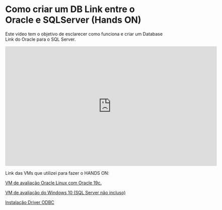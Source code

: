 # Como criar um DB Link entre o Oracle e SQLServer (Hands ON)


Este vídeo tem o objetivo de esclarecer como funciona e criar um Database Link do Oracle para o SQL Server.

<iframe width="672" height="380" src="https://www.youtube.com/embed/0aTWqTcCwfs" frameborder="0" allow="accelerometer; autoplay; clipboard-write; encrypted-media; gyroscope; picture-in-picture" allowfullscreen></iframe>

 
Link das VMs que utilizei para fazer o HANDS ON:

[VM de avaliação Oracle Linux com Oracle 19c.](https://www.oracle.com/database/technologies/databaseappdev-vm.html)

[VM de avaliação do Windows 10 (SQL Server não incluso)](https://developer.microsoft.com/pt-br/windows/downloads/virtual-machines/)

[Instalação Driver ODBC](https://oracle-base.com/articles/linux/create-an-odbc-dsn-on-linux)
